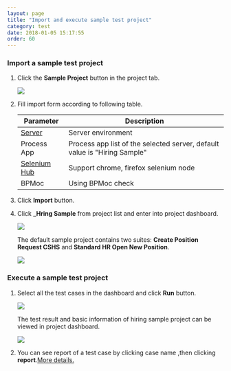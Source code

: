 ```yaml
---
layout: page
title: "Import and execute sample test project"
category: test
date: 2018-01-05 15:17:55
order: 60
---
```


### Import a sample test project

  1. Click the **Sample Project** button in the project tab.
  
      ![][test_import_form]
  
  2. Fill import form according to following table.
    
       |   Parameter   | Description    |
       | ------------- |----------------|
       | [Server][1]   |Server environment|
       | Process App   |Process app list of the selected server, default value is "Hiring Sample"|
       | [Selenium Hub][2]  |Support chrome, firefox selenium node|
       | BPMoc         |Using BPMoc check|
   
   3. Click **Import** button.
   
   4. Click **_Hring Sample** from project list and enter into project dashboard.
 
       ![][test_hiring_sample_project]
    
      The default sample project contains two suites: **Create Position Request CSHS** and **Standard HR Open New Position**.
  
       ![][test_import_left_side_bar]
  
###  Execute a sample test project

  1. Select all the test cases in the dashboard and click **Run** button.
  
     ![][test_import_run]
  
     The test result and basic information of hiring sample project can be viewed in project dashboard.
  
     ![][test_import_project_info]
  
  2. You can see report of a test case by clicking case name ,then clicking **report**.[More details.][3]
  
[test_import_form]: ../images/test/test_import_form.PNG
[test_import_project_info]: ../images/test/test_import_project_info.PNG
[test_import_run]: ../images/test/test_import_run.png
[test_import_left_side_bar]: ../images/test/test_import_left_side_bar.PNG
[test_hiring_sample_project]: ../images/test/test_hiring_sample_project.PNG
[1]: ../administration/administration-bpm-configuration.html
[2]: ../administration/administration-selenium-hub-configuration.html
[3]: test-case-report.html